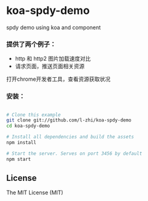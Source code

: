 # koa-spdy-demo
spdy demo using koa and component

### 提供了两个例子：
- http 和 http2 图片加载速度对比
- 请求页面，推送页面相关资源

打开chrome开发者工具，查看资源获取状况

### 安装：
```bash

# Clone this example
git clone git://github.com/l-zhi/koa-spdy-demo
cd koa-spdy-demo

# Install all dependencies and build the assets
npm install

# Start the server. Serves on port 3456 by default
npm start
```

## License

The MIT License (MIT)
